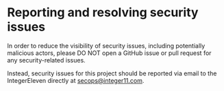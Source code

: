 # Reporting and resolving security issues

In order to reduce the visibility of security issues, including potentially malicious actors, please DO NOT open a GitHub issue or pull request for any security-related issues.

Instead, security issues for this project should be reported via email to the IntegerEleven directly at secops@integer11.com.
